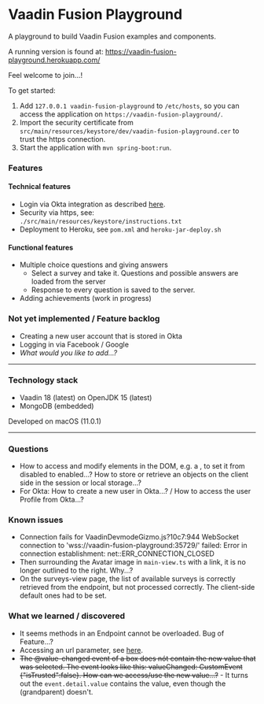 # Vaadin Fusion Playground
A playground to build Vaadin Fusion examples and components.

A running version is found at: https://vaadin-fusion-playground.herokuapp.com/

Feel welcome to join...!

To get started:
1. Add `127.0.0.1 vaadin-fusion-playground` to `/etc/hosts`, so you can access the application on `https://vaadin-fusion-playground/`. 
1. Import the security certificate from `src/main/resources/keystore/dev/vaadin-fusion-playground.cer` to trust the https connection.
1. Start the application with `mvn spring-boot:run`.

### Features
#### Technical features
- Login via Okta integration as described [here](https://developer.okta.com/blog/2020/11/09/vaadin-spring-boot).
- Security via https, see: `./src/main/resources/keystore/instructions.txt`
- Deployment to Heroku, see `pom.xml` and `heroku-jar-deploy.sh`

#### Functional features
- Multiple choice questions and giving answers
    - Select a survey and take it. Questions and possible answers are loaded from the server
    - Response to every question is saved to the server.
- Adding achievements (work in progress)

### Not yet implemented / Feature backlog
- Creating a new user account that is stored in Okta
- Logging in via Facebook / Google
- _What would you like to add...?_

----

### Technology stack
- Vaadin 18 (latest) on OpenJDK 15 (latest)
- MongoDB (embedded) 

Developed on macOS (11.0.1)

---
### Questions 
- How to access and modify elements in the DOM, e.g. a <vaadin-button>, to set it from disabled to enabled...?
  How to store or retrieve an objects on the client side in the session or local storage...?
- For Okta: How to create a new user in Okta...? / How to access the user Profile from Okta...?

### Known issues
- Connection fails for VaadinDevmodeGizmo.js?10c7:944 WebSocket connection to 'wss://vaadin-fusion-playground:35729/' failed: Error in connection establishment: net::ERR_CONNECTION_CLOSED
- Then surrounding the Avatar image in `main-view.ts` with a link, it is no longer outlined to the right. Why...?
- On the surveys-view page, the list of available surveys is correctly retrieved from the endpoint, but not processed correctly. The client-side default ones had to be set. 

### What we learned / discovered
- It seems methods in an Endpoint cannot be overloaded. Bug of Feature...?
- Accessing an url parameter, see [here](https://www.sitepoint.com/get-url-parameters-with-javascript/).  
- ~~The @value-changed event of a <vaadin-select> box does nót contain the new value that was selected. The event looks like this: valueChanged: CustomEvent {"isTrusted":false}. How can we access/use the new value...?~~ - It turns out the `event.detail.value` contains the value, even though the (grandparent) doesn't.
